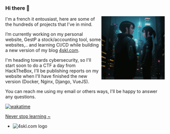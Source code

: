 ### Hi there 👋


<img src="https://github.com/4skl/4skl/blob/99f5342a4a1aac3936baf1f7d5db3c9daf6c119f/GEN.22.BAT.0.P.An%20android%20looking%20a.png" alt="Never stop learning !" width="200" height="200" align="right" />
<p align="left">
I'm a french it entousiast, here are some of the hundreds of projects that I've in mind.  

I’m currently working on my personal website, GestP a stock/accounting tool, some websites,.. and learning CI/CD while building a new version of my blog [4skl.com](https://4skl.com). 

I'm heading towards cybersecurity, so I'll start soon to do a CTF a day from HackTheBox, I'll be publishing reports on my website when I'll have finished the new version (Docker, Nginx, Django, VueJS).  

You can reach me using my email or others ways, I'll be happy to answer any questions.
</p>

[![wakatime](https://wakatime.com/badge/user/96a554aa-d3ab-405d-a028-6b42d7f02cf9.svg)](https://wakatime.com/@96a554aa-d3ab-405d-a028-6b42d7f02cf9)

[Never stop learning \~](https://dontasktoask.com/) 

- <img src="https://4skl.com/static/favicon.3320e679a3ed.svg" alt="4skl.com logo" width="30" height="30" />
